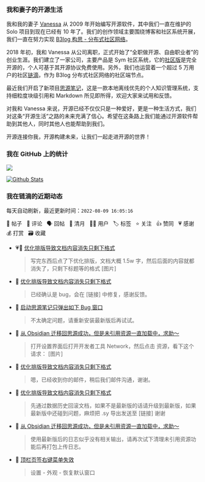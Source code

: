 ### 我和妻子的开源生活

我和我的妻子 [Vanessa](https://github.com/Vanessa219) 从 2009 年开始编写开源软件，其中我们一直在维护的 Solo 项目到现在已经有 10 年了。我们的创作领域主要围绕博客和社区系统开展，我们一直在努力实现 [B3log 构思 - 分布式社区网络](https://ld246.com/article/1546941897596)。

2018 年初，我和 Vanessa 从公司离职，正式开始了“全职做开源、自由职业者”的创业生涯。我们建立了一家公司，主要产品是 Sym 社区系统，它的[社区版](https://github.com/88250/symphony)是完全开源的，个人可基于其开源协议免费使用。另外，我们也运营着一个超过 5 万用户的社区[链滴](https://ld246.com)，作为 B3log 分布式社区网络的社区端节点。

最近我们开启了新项目[思源笔记](https://github.com/siyuan-note/siyuan)，这是一款本地离线优先的个人知识管理系统，支持细粒度块级引用和 Markdown 所见即所得，欢迎大家来试用和反馈。

对我和 Vanessa 来说，开源已经不仅仅只是一种爱好，更是一种生活方式，我们对这条“开源生活”之路的未来充满了信心。希望在这条路上我们能通过开源软件帮助到其他人，同时其他人也能帮助到我们。

开源连接你我，开源构建未来，让我们一起走进开源的世界！

### 我在 GitHub 上的统计

<a title="Hits" target="_blank" href="https://github.com/88250/88250"><img src="https://hits.b3log.org/88250/88250.svg"></a>

[![Github Stats](https://github-readme-stats.vercel.app/api?username=88250&theme=tokyonight&show_icons=true)](https://github.com/88250)

<!--events start -->

### 我在链滴的近期动态

每天自动刷新，最近更新时间：`2022-08-09 16:05:16`

📝 帖子 &nbsp; 💬 评论 &nbsp; 🗣 回帖 &nbsp; 🌙 清月 &nbsp; 👨‍💻 用户 &nbsp; 🏷️ 标签 &nbsp; ⭐️ 关注 &nbsp; 👍 赞同 &nbsp; 💗 感谢 &nbsp; 💰 打赏 &nbsp; 🗃 收藏

* 💗📝 [优化排版导致文档内容消失只剩下格式](https://ld246.com/article/1660012255768)

  > 写完东西后点了下优化排版，文档大概 1.5w 字，然后后面的内容就都消失了，只剩下标题等的格式 [图片]
* 💬 [优化排版导致文档内容消失只剩下格式](https://ld246.com/article/1660012255768/comment/1660015923872#comments)

  > 已经确认是 bug，会在 [链接] 中修复，感谢反馈。
* 💬 [启动思源笔记只弹出如下 Bug 窗口](https://ld246.com/article/1660013774912/comment/1660015462297#comments)

  > 不太确定问题，请重新安装最新版后再试试。
* 💬 [从 Obsidian 迁移回思源成功，但是未引用资源一直加载中，求助～](https://ld246.com/article/1660007944871/comment/1660015339655#comments)

  > 打开设置界面后打开开发者工具 Network，然后点击 资源，看下这个请求： [图片]
* 💬 [优化排版导致文档内容消失只剩下格式](https://ld246.com/article/1660012255768/comment/1660015156728#comments)

  > 嗯，已经收到你的邮件，稍后我们邮件沟通，谢谢。
* 💬 [优化排版导致文档内容消失只剩下格式](https://ld246.com/article/1660012255768/comment/1660012469945#comments)

  > 先通过数据历史回滚文档，如果不是最新版的话请升级到最新版，如果最新版中还碰到问题，麻烦把 .sy 导出发送至 [链接] 谢谢
* 💬 [从 Obsidian 迁移回思源成功，但是未引用资源一直加载中，求助～](https://ld246.com/article/1660007944871/comment/1660012408639#comments)

  > 使用最新版后的日志似乎没有相关输出，请再次试下清理未引用资源功能后再打包上传日志。
* 💬 [顶栏页签右键菜单失效](https://ld246.com/article/1659406709801/comment/1660012237283#comments)

  > 设置 - 外观 - 恢复默认窗口


<!--events end -->
